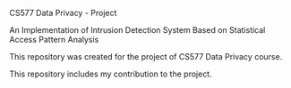CS577 Data Privacy - Project

An Implementation of Intrusion Detection System Based on Statistical Access Pattern Analysis

This repository was created for the project of CS577 Data Privacy course.

This repository includes my contribution to the project.


